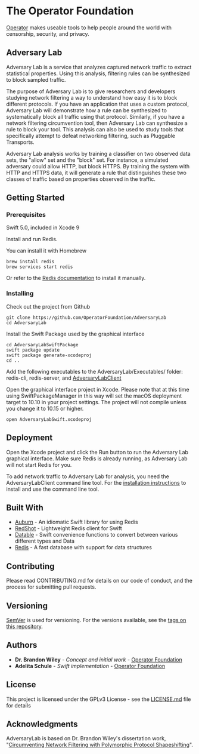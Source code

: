 # The Operator Foundation

[Operator](https://operatorfoundation.org) makes useable tools to help people around the world with censorship, security, and privacy.

## Adversary Lab

Adversary Lab is a service that analyzes captured network traffic to extract statistical properties. Using this analysis, filtering rules can be synthesized to block sampled traffic.

The purpose of Adversary Lab is to give researchers and developers studying network filtering a way to understand how easy it is to block different protocols.
If you have an application that uses a custom protocol, Adversary Lab will demonstrate how a rule can be synthesized to systematically block all traffic using that protocol.
Similarly, if you have a network filtering circumvention tool, then Adversary Lab can synthesize a rule to block your tool.
This analysis can also be used to study tools that specifically attempt to defeat networking filtering, such as Pluggable Transports.

Adversary Lab analysis works by training a classifier on two observed data sets, the "allow" set and the "block" set.
For instance, a simulated adversary could allow HTTP, but block HTTPS. By training the system with HTTP and HTTPS data, it will generate a rule that distinguishes these two classes of traffic based on properties observed in the traffic.

## Getting Started

### Prerequisites

Swift 5.0, included in Xcode 9

Install and run Redis.

You can install it with Homebrew

```
brew install redis
brew services start redis
```

Or refer to the [Redis documentation](https://redis.io/download) to install it manually.

### Installing

Check out the project from Github

```
git clone https://github.com/OperatorFoundation/AdversaryLab
cd AdversaryLab
```

Install the Swift Package used by the graphical interface

```
cd AdversaryLabSwiftPackage
swift package update
swift package generate-xcodeproj
cd ..
```

Add the following executables to the AdversaryLab/Executables/ folder: redis-cli, redis-server, and [AdversaryLabClient](https://github.com/OperatorFoundation/AdversaryLabClientSwift)

Open the graphical interface project in Xcode. Please note that at this time using SwiftPackageManager in this way will set the macOS deployment target to 10.10 in your project settings. The project will not compile unless you change it to 10.15 or higher.

```
open AdversaryLabSwift.xcodeproj
```


## Deployment

Open the Xcode project and click the Run button to run the Adversary Lab graphical interface. Make sure Redis is already running, as Adversary Lab will  not start Redis for you.

To add network traffic to Adversary Lab for analysis, you need the AdversaryLabClient command line tool. For the [installation
instructions](https://github.com/OperatorFoundation/AdversaryLabClient) to install and use the command line tool.

## Built With

* [Auburn](https://github.com/OperatorFoundation/Auburn) - An idiomatic Swift library for using Redis
* [RedShot](https://github.com/OperatorFoundation/Redshot) - Lightweight Redis client for Swift
* [Datable](https://github.com/OperatorFoundation/Datable) - Swift convenience functions to convert between various different types and Data
* [Redis](https://redis.io/) - A fast database with support for data structures

## Contributing

Please read CONTRIBUTING.md for details on our code of conduct, and the process for submitting pull requests.

## Versioning

[SemVer](http://semver.org/) is used for versioning. For the versions available, see the [tags on this repository](https://github.com/OperatorFoundation/AdversaryLab/tags).

## Authors

* **Dr. Brandon Wiley** - *Concept and initial work* - [Operator Foundation](https://OperatorFoundation.org/)
* **Adelita Schule** - *Swift implementation* - [Operator Foundation](adelita@OperatorFoundation.org)

## License

This project is licensed under the GPLv3 License - see the [LICENSE.md](LICENSE.md) file for details

## Acknowledgments

AdversaryLab is based on Dr. Brandon Wiley's dissertation work, "[Circumventing Network Filtering with Polymorphic Protocol Shapeshifting](http://blanu.net/Dissertation.pdf)".

